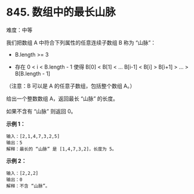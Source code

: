 

# 845. 数组中的最长山脉
难度：中等

我们把数组 A 中符合下列属性的任意连续子数组 B 称为 “山脉”：

- B.length >= 3

- 存在 0 < i < B.length - 1 使得 B[0] < B[1] < ... B[i-1] < B[i] > B[i+1] > ... > B[B.length - 1]

（注意：B 可以是 A 的任意子数组，包括整个数组 A。）

给出一个整数数组 A，返回最长 “山脉” 的长度。

如果不含有 “山脉” 则返回 0。



**示例 1：**

```
输入：[2,1,4,7,3,2,5]
输出：5
解释：最长的 “山脉” 是 [1,4,7,3,2]，长度为 5。  
```

**示例 2：**

```
输入：[2,2,2]
输出：0
解释：不含 “山脉”。
```

